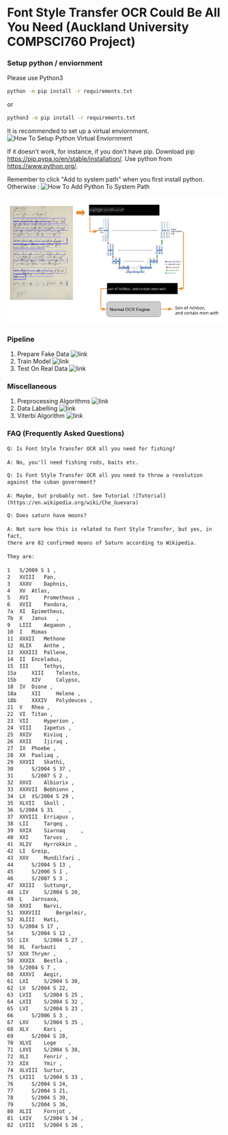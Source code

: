 # Font Style Transfer OCR Could Be All You Need (Auckland University COMPSCI760 Project)


### Setup python / enviornment

Please use Python3

```bash
python -m pip install -r requirements.txt

```
or 
```bash
python3 -m pip install -r requirements.txt
```
It is recommended to set up a virtual enviornment. ![How To Setup Python Virtual Enviornment](https://realpython.com/python-virtual-environments-a-primer/)

If it doesn't work, for instance, if you don't have pip. Download pip https://pip.pypa.io/en/stable/installation/.
Use python from https://www.python.org/.

Remember to click "Add to system path" when you first install python. Otherwise :
![How To Add Python To System Path](https://geek-university.com/python/add-python-to-the-windows-path/)


![pipeline](pipeline.PNG)


### Pipeline

1. Prepare Fake Data ![link](https://github.com/IpsumDominum/Is-Font-Style-Transfer-All-You-Need-For-Historical-Document-Recognition-/tree/master/Fake%20Data%20Generation)
2. Train Model ![link](https://github.com/IpsumDominum/Is-Font-Style-Transfer-All-You-Need-For-Historical-Document-Recognition-/tree/master/Model%20Training)
3. Test On Real Data ![link](https://github.com/IpsumDominum/Is-Font-Style-Transfer-All-You-Need-For-Historical-Document-Recognition-/tree/master/Test%20On%20Real%20Data)

### Miscellaneous

1. Preprocessing Algorithms ![link](https://github.com/IpsumDominum/Is-Font-Style-Transfer-All-You-Need-For-Historical-Document-Recognition-/tree/master/Preprocessing%20And%20Data%20Mining)
2. Data Labelling ![link](https://github.com/IpsumDominum/Is-Font-Style-Transfer-All-You-Need-For-Historical-Document-Recognition-/tree/master/Data%20Label%20Tool)
3. Viterbi Algorithm ![link](https://github.com/IpsumDominum/Is-Font-Style-Transfer-All-You-Need-For-Historical-Document-Recognition-/blob/master/Viterbi_Algorithm.R)


### FAQ (Frequently Asked Questions)
```
Q: Is Font Style Transfer OCR all you need for fishing? 

A: No, you'll need fishing rods, baits etc.
```
```
Q: Is Font Style Transfer OCR all you need to throw a revolution against the cuban government?

A: Maybe, but probably not. See Tutorial ![Tutorial](https://en.wikipedia.org/wiki/Che_Guevara)
```
```
Q: Does saturn have moons?

A: Not sure how this is related to Font Style Transfer, but yes, in fact, 
there are 82 confirmed moons of Saturn according to Wikipedia. 

They are:

1   S/2009 S 1 ,
2 	XVIII 	Pan,
3 	XXXV 	Daphnis,
4 	XV 	Atlas, 	
5 	XVI 	Prometheus ,
6 	XVII 	Pandora,
7a 	XI 	Epimetheus,
7b 	X 	Janus 	,
9 	LIII 	Aegaeon ,
10 	I 	Mimas 
11 	XXXII 	Methone 	
12 	XLIX 	Anthe ,
13 	XXXIII 	Pallene,	
14 	II 	Enceladus,
15 	III 	Tethys,
15a 	XIII 	Telesto, 	
15b 	XIV 	Calypso,
18 	IV 	Dione ,
18a 	XII 	Helene ,	
18b 	XXXIV 	Polydeuces ,
21 	V 	Rhea ,
22 	VI 	Titan ,
23 	VII 	Hyperion ,	
24 	VIII 	Iapetus ,
25 	XXIV 	Kiviuq ,
26 	XXII 	Ijiraq ,
27 	IX 	Phoebe ,	
28 	XX 	Paaliaq ,
29 	XXVII 	Skathi,	
30 		S/2004 S 37 ,
31 		S/2007 S 2 ,
32 	XXVI 	Albiorix ,
33 	XXXVII 	Bebhionn ,
34 	LX 	‡S/2004 S 29 ,
35 	XLVII 	Skoll ,
36 	S/2004 S 31 	,
37 	XXVIII 	Erriapus ,
38 	LII 	Tarqeq ,
39 	XXIX 	Siarnaq 	,
40 	XXI 	Tarvos ,
41 	XLIV 	Hyrrokkin ,
42 	LI 	Greip,
43 	XXV 	Mundilfari ,
44  	S/2004 S 13 ,
45 		S/2006 S 1 ,
46 		S/2007 S 3 ,
47 	XXIII 	Suttungr,
48 	LIV 	S/2004 S 20,
49 	L 	Jarnsaxa,
50 	XXXI 	Narvi,
51 	XXXVIII 	Bergelmir,
52 	XLIII 	Hati, 
53  S/2004 S 17 ,
54 		S/2004 S 12 ,
55 	LIX 	S/2004 S 27 ,
56 	XL 	Farbauti 	,
57 	XXX Thrymr ,
58 	XXXIX 	Bestla ,
59 	S/2004 S 7 ,
60 	XXXVI 	Aegir,
61 	LXI 	S/2004 S 30,
62 	LV 	S/2004 S 22,
63 	LVII 	S/2004 S 25 ,
64 	LXII 	S/2004 S 32 ,
65 	LVI 	S/2004 S 23 ,
66 		S/2006 S 3 ,
67 	LXV 	S/2004 S 35 ,
68 	XLV 	Kari ,
69 		S/2004 S 28,
70 	XLVI 	Loge 	,
71 	LXVI 	S/2004 S 38,
72 	XLI 	Fenrir ,
73 	XIX 	Ymir ,
74 	XLVIII 	Surtur,
75 	LXIII 	S/2004 S 33 ,
76 		S/2004 S 24,
77 		S/2004 S 21,
78 		S/2004 S 39,
79 		S/2004 S 36,
80 	XLII 	Fornjot ,
81 	LXIV 	S/2004 S 34 ,
82 	LVIII 	S/2004 S 26 ,
```
